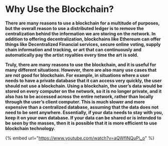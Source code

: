 # Why Use the Blockchain?

**There are many reasons to use a blockchain for a multitude of purposes, but the overall reason to use a distributed ledger is to remove the centralization behind the information we are storing on the network. In addition to offering decentralization, blockchains like Ethereum can offer things like Decentralized Financial services, secure online voting, supply chain information and tracking, or art that can continuously and automatically pay the artist royalties every time the art is sold.** 

 **Truly, there are many reasons to use the blockchain, and it is useful for many different situations. However, there are also many use cases that are not good for blockchain. For example, in situations where a user needs to have a private database that it can access very quickly, the user should not use a blockchain. Using a blockchain, the user’s data would be stored on every computer on the network, so it is no longer private, and it also has to be accessed across the entire network, rather than locally through the user’s client computer. This is much slower and more expensive than a centralized database, assuming that the data does not need to be sent anywhere. Essentially, if your data needs to stay with you, keep it on your own database. If your data can be shared or is intended to be seen by the masses, then it is possible that it is more efficient to use blockchain technology.**   


{% embed url="https://www.youtube.com/watch?v=aQWflNQuP\_o" %}



